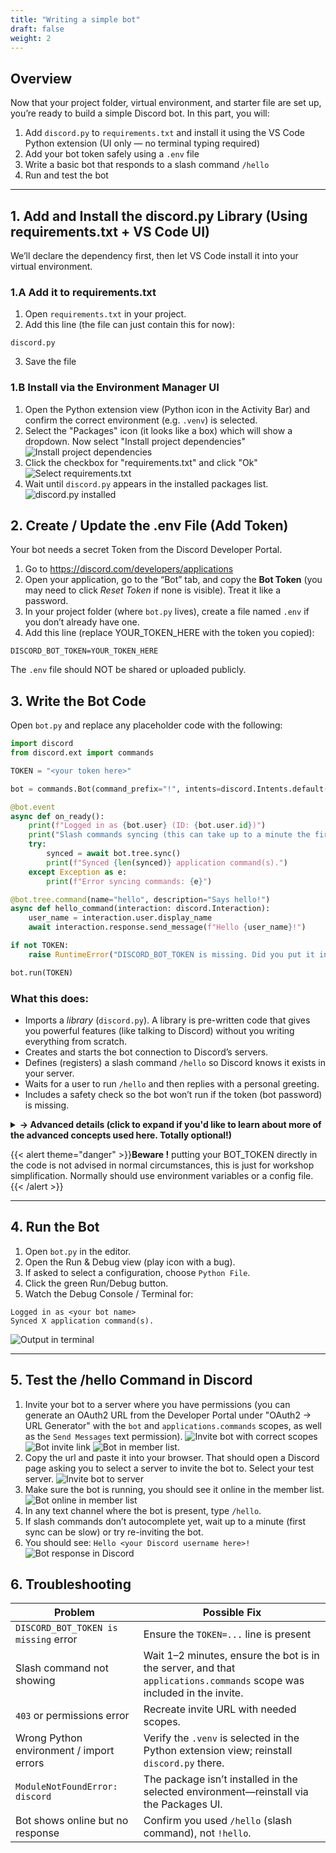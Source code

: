 ```yaml
---
title: "Writing a simple bot"
draft: false
weight: 2
---
```


## Overview
Now that your project folder, virtual environment, and starter file are set up, you’re ready to build a simple Discord bot. In this part, you will:
1. Add `discord.py` to `requirements.txt` and install it using the VS Code Python extension (UI only — no terminal typing required)
2. Add your bot token safely using a `.env` file
3. Write a basic bot that responds to a slash command `/hello`
4. Run and test the bot

---

## 1. Add and Install the discord.py Library (Using requirements.txt + VS Code UI)
We’ll declare the dependency first, then let VS Code install it into your virtual environment.

### 1.A Add it to requirements.txt
1. Open `requirements.txt` in your project.
2. Add this line (the file can just contain this for now):
```
discord.py
```
3. Save the file

### 1.B Install via the Environment Manager UI
1. Open the Python extension view (Python icon in the Activity Bar) and confirm the correct environment (e.g. `.venv`) is selected.
1. Select the "Packages" icon (it looks like a box) which will show a dropdown. Now select "Install project dependencies"
![Install project dependencies](../../media/dependencies.png)
1. Click the checkbox for "requirements.txt" and click "Ok"
![Select requirements.txt](../../media/requirements.png)
1. Wait until `discord.py` appears in the installed packages list.
![discord.py installed](../../media/discord-installed.png)




## 2. Create / Update the .env File (Add Token)
Your bot needs a secret Token from the Discord Developer Portal.

1. Go to https://discord.com/developers/applications
2. Open your application, go to the “Bot” tab, and copy the **Bot Token** (you may need to click *Reset Token* if none is visible). Treat it like a password.
3. In your project folder (where `bot.py` lives), create a file named `.env` if you don’t already have one.
4. Add this line (replace YOUR_TOKEN_HERE with the token you copied):
```
DISCORD_BOT_TOKEN=YOUR_TOKEN_HERE
```

The `.env` file should NOT be shared or uploaded publicly.


## 3. Write the Bot Code
Open `bot.py` and replace any placeholder code with the following:
```python
import discord
from discord.ext import commands

TOKEN = "<your token here>"

bot = commands.Bot(command_prefix="!", intents=discord.Intents.default())

@bot.event
async def on_ready():
	print(f"Logged in as {bot.user} (ID: {bot.user.id})")
	print("Slash commands syncing (this can take up to a minute the first time)...")
	try:
		synced = await bot.tree.sync()
		print(f"Synced {len(synced)} application command(s).")
	except Exception as e:
		print(f"Error syncing commands: {e}")

@bot.tree.command(name="hello", description="Says hello!")
async def hello_command(interaction: discord.Interaction):
	user_name = interaction.user.display_name
	await interaction.response.send_message(f"Hello {user_name}!")

if not TOKEN:
	raise RuntimeError("DISCORD_BOT_TOKEN is missing. Did you put it in the .env file?")

bot.run(TOKEN)
```

### What this does:
- Imports a *library* (`discord.py`). A library is pre-written code that gives you powerful features (like talking to Discord) without you writing everything from scratch.
- Creates and starts the bot connection to Discord’s servers.
- Defines (registers) a slash command `/hello` so Discord knows it exists in your server.
- Waits for a user to run `/hello` and then replies with a personal greeting.
- Includes a safety check so the bot won’t run if the token (bot password) is missing.

<details>
<summary><strong>-> Advanced details (click to expand if you'd like to learn about more of the advanced concepts used here. Totally optional!)</strong></summary>

**async / await**: These keywords let Python run other tasks while waiting (for example, for Discord to reply) so your bot doesn’t freeze.

**Event (@bot.event)**: Decorators like `@bot.event` tell the library “run this function when a specific event happens” (here: when the bot is ready).

**Slash commands (`@bot.tree.command`)**: These create modern commands that appear when users type `/` in Discord. They’re registered with Discord’s servers and may take a short time to sync.

**Interaction**: Represents a user using a slash command. `interaction.user` gives you the person, and `interaction.response.send_message(...)` sends a reply.

**Bot vs Client**: `commands.Bot` adds helpful command features (like command trees) on top of the lower-level Discord client.

**Intents**: Permissions telling Discord what data you want (messages, members, etc.). Using fewer keeps your bot simpler and safer.

**Exceptions (try / except)**: The `try:` block runs code that might fail; `except Exception as e:` catches errors so your bot can log them instead of crashing.

</details>

{{< alert theme="danger" >}}**Beware !** putting your BOT_TOKEN directly in the code is not advised in normal circumstances, this is just for workshop simplification. Normally should use environment variables or a config file.{{< /alert >}}

---

## 4. Run the Bot
1. Open `bot.py` in the editor.
2. Open the Run & Debug view (play icon with a bug).
3. If asked to select a configuration, choose `Python File`.
4. Click the green Run/Debug button.
5. Watch the Debug Console / Terminal for:
```
Logged in as <your bot name>
Synced X application command(s).

```
![Output in terminal](../../media/running.png)

---

## 5. Test the /hello Command in Discord
1. Invite your bot to a server where you have permissions (you can generate an OAuth2 URL from the Developer Portal under "OAuth2 → URL Generator" with the `bot` and `applications.commands` scopes, as well as the `Send Messages` text permission).
![Invite bot with correct scopes](../../media/urlgen.png)
![Bot invite link](../../media/bot-perms.png)
![Bot in member list](../../media/url.png).
1. Copy the url and paste it into your browser. That should open a Discord page asking you to select a server to invite the bot to. Select your test server.
![Invite bot to server](../../media/allow.png)
1. Make sure the bot is running, you should see it online in the member list.
![Bot online in member list](../../media/bot-online.png)
1. In any text channel where the bot is present, type `/hello`.
1. If slash commands don’t autocomplete yet, wait up to a minute (first sync can be slow) or try re-inviting the bot.
1. You should see: `Hello <your Discord username here>!`
![Bot response in Discord](../../media/bot-hello.png)


## 6. Troubleshooting
| Problem | Possible Fix |
|---------|--------------|
| `DISCORD_BOT_TOKEN is missing` error | Ensure the `TOKEN=...` line is present |
| Slash command not showing | Wait 1–2 minutes, ensure the bot is in the server, and that `applications.commands` scope was included in the invite. |
| `403` or permissions error | Recreate invite URL with needed scopes. |
| Wrong Python environment / import errors | Verify the `.venv` is selected in the Python extension view; reinstall `discord.py` there. |
| `ModuleNotFoundError: discord` | The package isn’t installed in the selected environment—reinstall via the Packages UI. |
| Bot shows online but no response | Confirm you used `/hello` (slash command), not `!hello`. |



